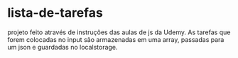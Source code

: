 # lista-de-tarefas
projeto feito através de instruções das  aulas de js da Udemy. As tarefas que forem colocadas no input são armazenadas em uma array, passadas para um json e guardadas no localstorage.
